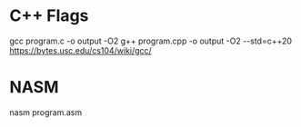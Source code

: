 # C++ Flags
gcc program.c -o output -O2
g++ program.cpp -o output -O2 --std=c++20
https://bytes.usc.edu/cs104/wiki/gcc/

# NASM
nasm program.asm